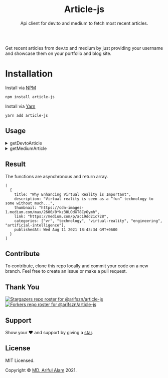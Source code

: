 <h1 align="center">Article-js</h1>
<p align="center">Api client for dev.to and medium to fetch most recent articles.</p>

<br/>
<br/>

<p>Get recent articles from dev.to and medium by just providing your username and showcase them on your portfolio and blog site.</p>


# Installation

Install via <a href="https://www.npmjs.com/package/article-js">NPM</a>
```
npm install article-js
```

Install via <a href="https://yarnpkg.com/package/article-js">Yarn</a>
```
yarn add article-js
```


## Usage

<details>
<summary>getDevtoArticle</summary>

```js
const { getDevtoArticle } = require("article-js");

getDevtoArticle({
    user: 'yourusername'
}).then(res => {
    console.log(res);
})
```

</details>

<details>
<summary>getMediumArticle</summary>

```js
const { getMediumArticle } = require("article-js");

getMediumArticle({
    user: 'yourusername'
}).then(res => {
    console.log(res);
})
```

</details>


## Result

The functions are asynchronous and return array.
```
[
  {
    title: "Why Enhancing Virtual Reality is Important",
    description: "Virtual reality is seen as a “fun” technology to some without much...",
    thumbnail: "https://cdn-images-1.medium.com/max/2600/0*kz30LOdXT8CyOymh",
    link: "https://medium.com/p/ac19dd21c728",
    categories: ["vr", "technology", "virtual-reality", "engineering", "artificial-intelligence"],
    publishedAt: Wed Aug 11 2021 18:43:34 GMT+0600
  } 
]
```


## Contribute

To contribute, clone this repo locally and commit your code on a new branch. Feel free to create an issue or make a pull request.


## Thank You

[![Stargazers repo roster for @arifszn/article-js](https://reporoster.com/stars/arifszn/article-js)](https://github.com/arifszn/article-js/stargazers)
[![Forkers repo roster for @arifszn/article-js](https://reporoster.com/forks/arifszn/article-js)](https://github.com/arifszn/article-js/network/members)

## Support

Show your ❤️ and support by giving a <a href="https://github.com/arifszn/article-js">star</a>.


## License

<p>MIT Licensed.</p>
<p>Copyright © <a href="https://arifszn.github.io">MD. Ariful Alam</a> 2021.</p>